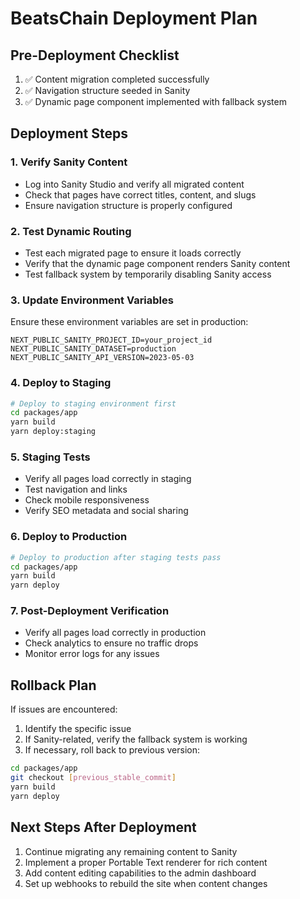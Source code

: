 # BeatsChain Deployment Plan

## Pre-Deployment Checklist

1. ✅ Content migration completed successfully
2. ✅ Navigation structure seeded in Sanity
3. ✅ Dynamic page component implemented with fallback system

## Deployment Steps

### 1. Verify Sanity Content

- Log into Sanity Studio and verify all migrated content
- Check that pages have correct titles, content, and slugs
- Ensure navigation structure is properly configured

### 2. Test Dynamic Routing

- Test each migrated page to ensure it loads correctly
- Verify that the dynamic page component renders Sanity content
- Test fallback system by temporarily disabling Sanity access

### 3. Update Environment Variables

Ensure these environment variables are set in production:

```
NEXT_PUBLIC_SANITY_PROJECT_ID=your_project_id
NEXT_PUBLIC_SANITY_DATASET=production
NEXT_PUBLIC_SANITY_API_VERSION=2023-05-03
```

### 4. Deploy to Staging

```bash
# Deploy to staging environment first
cd packages/app
yarn build
yarn deploy:staging
```

### 5. Staging Tests

- Verify all pages load correctly in staging
- Test navigation and links
- Check mobile responsiveness
- Verify SEO metadata and social sharing

### 6. Deploy to Production

```bash
# Deploy to production after staging tests pass
cd packages/app
yarn build
yarn deploy
```

### 7. Post-Deployment Verification

- Verify all pages load correctly in production
- Check analytics to ensure no traffic drops
- Monitor error logs for any issues

## Rollback Plan

If issues are encountered:

1. Identify the specific issue
2. If Sanity-related, verify the fallback system is working
3. If necessary, roll back to previous version:

```bash
cd packages/app
git checkout [previous_stable_commit]
yarn build
yarn deploy
```

## Next Steps After Deployment

1. Continue migrating any remaining content to Sanity
2. Implement a proper Portable Text renderer for rich content
3. Add content editing capabilities to the admin dashboard
4. Set up webhooks to rebuild the site when content changes